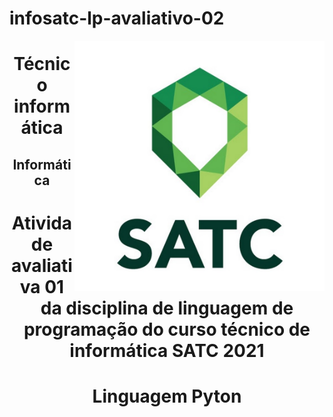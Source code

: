 # infosatc-lp-avaliativo-02


<img  align="right" width="400" height="400" src="foto1.jpg">

<h1 align="center">Técnico informática </h1>

<h2 align="center">Informática</h2>


<h1 align="center">Atividade avaliativa 01 da disciplina de linguagem de programação do curso técnico de informática SATC 2021</h1>

<h1 align="center">Linguagem Pyton</h1>
 
